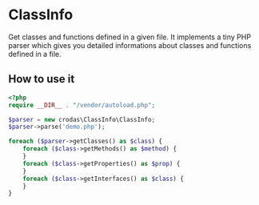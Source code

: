 ClassInfo
=========

Get classes and functions defined in a given file. It implements a tiny PHP parser which gives you detailed informations about classes and functions defined in a file.

How to use it
-------------

```php
<?php
require __DIR__ . "/vendor/autoload.php";

$parser = new crodas\ClassInfo\ClassInfo;
$parser->parse('demo.php');

foreach ($parser->getClasses() as $class) {
    foreach ($class->getMethods() as $method) {
    }
    foreach ($class->getProperties() as $prop) {
    }
    foreach ($class->getInterfaces() as $class) {
    }
}

```
